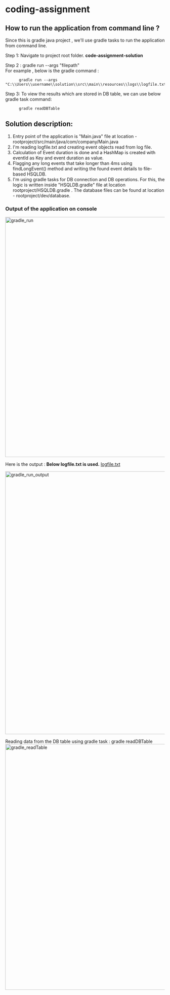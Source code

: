 # coding-assignment



## How to run the application from command line ?

Since this is gradle java project , we'll use gradle tasks to run the application from command line.

Step 1:  Navigate to project root folder.      **code-assignment-solution**

Step 2 :  gradle run --args "filepath"          
          For example , below is the gradle command :  
          
          gradle run --args "C:\\Users\\username\\solution\\src\\main\\resources\\logs\\logfile.txt"
         
Step 3:   To view the results which are stored in DB table, we can use below gradle task command:

          gradle readDBTable
 


## Solution description:

1. Entry point of the application is "Main.java" file at location - rootproject/src/main/java/com/company/Main.java
2. I'm reading logfile.txt and creating event objects read from log file. 
3. Calculation of Event duration is done and a HashMap is created with eventId as Key and event duration as value. 
4. Flagging any long events that take longer than 4ms using findLongEvent() method and writing the found event details to file-based HSQLDB.
5. I'm using gradle tasks for DB connection and DB operations. For this, the logic is written inside "HSQLDB.gradle" file at location  rootproject/HSQLDB.gradle . The database files can be found at location -  rootproject/dev/database.


### Output of the application on console 
<img width="757" alt="gradle_run" src="https://user-images.githubusercontent.com/43696328/146337212-801f567b-af08-4ad4-a21c-fba5f327fe4b.PNG">

Here is the output :
**Below logfile.txt is used.**
[logfile.txt](https://github.com/rishish-kumar-singh/coding-assignment/files/7725717/logfile.txt)

<img width="829" alt="gradle_run_output" src="https://user-images.githubusercontent.com/43696328/146337426-e8a1acf7-24c1-4260-a015-b91a76923cb3.PNG">

Reading data from the DB table using gradle task : gradle readDBTable
<img width="775" alt="gradle_readTable" src="https://user-images.githubusercontent.com/43696328/146337734-8109cea9-f7c9-4907-9f82-15c3c4f2a429.PNG">



